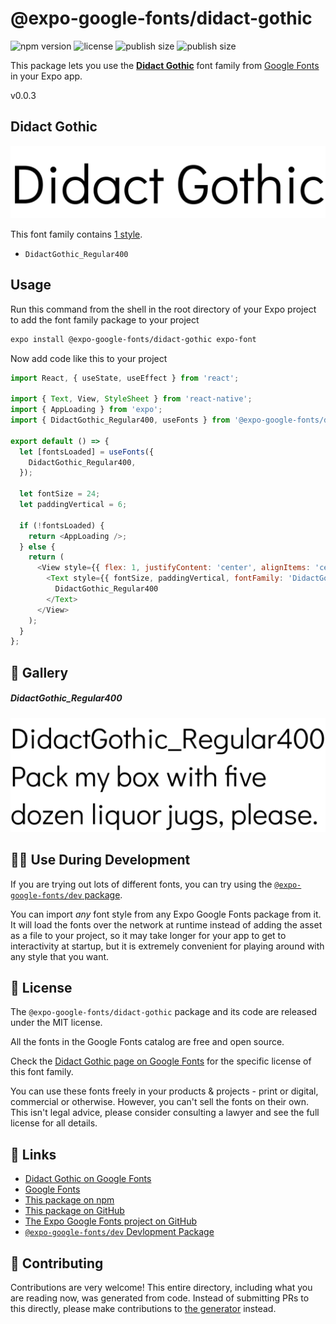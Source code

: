 # @expo-google-fonts/didact-gothic

![npm version](https://flat.badgen.net/npm/v/@expo-google-fonts/didact-gothic)
![license](https://flat.badgen.net/github/license/expo/google-fonts)
![publish size](https://flat.badgen.net/packagephobia/install/@expo-google-fonts/didact-gothic)
![publish size](https://flat.badgen.net/packagephobia/publish/@expo-google-fonts/didact-gothic)

This package lets you use the [**Didact Gothic**](https://fonts.google.com/specimen/Didact+Gothic) font family from [Google Fonts](https://fonts.google.com/) in your Expo app.

v0.0.3

## Didact Gothic

![Didact Gothic](./font-family.png)

This font family contains [1 style](#-gallery).

- `DidactGothic_Regular400`

## Usage

Run this command from the shell in the root directory of your Expo project to add the font family package to your project
```sh
expo install @expo-google-fonts/didact-gothic expo-font
```

Now add code like this to your project
```js
import React, { useState, useEffect } from 'react';

import { Text, View, StyleSheet } from 'react-native';
import { AppLoading } from 'expo';
import { DidactGothic_Regular400, useFonts } from '@expo-google-fonts/didact-gothic';

export default () => {
  let [fontsLoaded] = useFonts({
    DidactGothic_Regular400,
  });

  let fontSize = 24;
  let paddingVertical = 6;

  if (!fontsLoaded) {
    return <AppLoading />;
  } else {
    return (
      <View style={{ flex: 1, justifyContent: 'center', alignItems: 'center' }}>
        <Text style={{ fontSize, paddingVertical, fontFamily: 'DidactGothic_Regular400' }}>
          DidactGothic_Regular400
        </Text>
      </View>
    );
  }
};

```

## 🔡 Gallery

##### DidactGothic_Regular400
![DidactGothic_Regular400](./c28f009d8ad88ab0414e29aabe1ad9f19a95836e772d9cb369f27a1ee0b23fa0.ttf.png)


## 👩‍💻 Use During Development

If you are trying out lots of different fonts, you can try using the [`@expo-google-fonts/dev` package](https://github.com/expo/google-fonts/tree/master/font-packages/dev#readme).

You can import *any* font style from any Expo Google Fonts package from it. It will load the fonts
over the network at runtime instead of adding the asset as a file to your project, so it may take longer
for your app to get to interactivity at startup, but it is extremely convenient
for playing around with any style that you want.

## 📖 License

The `@expo-google-fonts/didact-gothic` package and its code are released under the MIT license.

All the fonts in the Google Fonts catalog are free and open source.

Check the [Didact Gothic page on Google Fonts](https://fonts.google.com/specimen/Didact+Gothic) for the specific license of this font family.

You can use these fonts freely in your products & projects - print or digital, commercial or otherwise. However, you can't sell the fonts on their own. This isn't legal advice, please consider consulting a lawyer and see the full license for all details.

## 🔗 Links

- [Didact Gothic on Google Fonts](https://fonts.google.com/specimen/Didact+Gothic)
- [Google Fonts](https://fonts.google.com/)
- [This package on npm](https://www.npmjs.com/package/@expo-google-fonts/didact-gothic)
- [This package on GitHub](https://github.com/expo/google-fonts/tree/master/font-packages/didact-gothic)
- [The Expo Google Fonts project on GitHub](https://github.com/expo/google-fonts)
- [`@expo-google-fonts/dev` Devlopment Package](https://github.com/expo/google-fonts/tree/master/font-packages/dev)


## 🤝 Contributing

Contributions are very welcome! This entire directory, including what you are reading now, was generated from code. Instead of submitting PRs to this directly, please make contributions to [the generator](https://github.com/expo/google-fonts/tree/master/packages/generator) instead.
